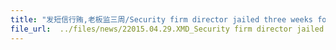 ```yaml
---
title: "发短信行贿,老板监三周/Security firm director jailed three weeks for corruption"
file_url:  ../files/news/22015.04.29.XMD_Security firm director jailed three weeks for corruption.pdf
---
```


